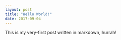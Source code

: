 ```yaml
---
layout: post
title: "Hello World!"
date: 2017-09-04
---
```


This is my very-first post written in markdown, hurrah!
